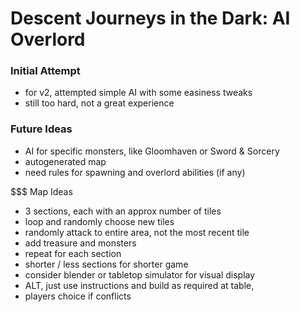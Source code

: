 # Descent Journeys in the Dark: AI Overlord

### Initial Attempt
- for v2, attempted simple AI with some easiness tweaks
- still too hard, not a great experience

### Future Ideas
- AI for specific monsters, like Gloomhaven or Sword & Sorcery
- autogenerated map
- need rules for spawning and overlord abilities (if any)

$$$ Map Ideas
- 3 sections, each with an approx number of tiles
- loop and randomly choose new tiles
- randomly attack to entire area, not the most recent tile
- add treasure and monsters
- repeat for each section
- shorter / less sections for shorter game
- consider blender or tabletop simulator for visual display
- ALT, just use instructions and build as required at table,
- players choice if conflicts
